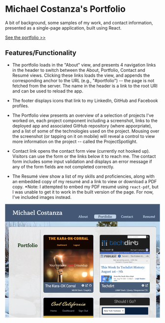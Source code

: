 # Michael Costanza's Portfolio

A bit of background, some samples of my work, and contact information, presented as a single-page application, built using React.

[See the portfolio >>](https://costanza13.github.io)

## Features/Functionality

- The portfolio loads in the "About" view, and presents 4 navigation links in the header to switch between the About, Portfolio, Contact and Resumé views. Clicking these links loads the view, and appends the corresponding anchor to the URL (e.g., "#portfolio") -- the page is not fetched from the server. The name in the header is a link to the root URI and can be used to reload the app.

- The footer displays icons that link to my LinkedIn, GitHub and Facebook profiles.

- The Portfolio view presents an overview of a selection of projects I've worked on, each project component including a screenshot, links to the deployed app and associated GitHub repository (where apporpriate), and a list of some of the technologies used on the project. Mousing over the screenshot (or tapping on it on mobile) will reveal a control to view more information on the project -- called the ProjectSpotlight.

- Contact link opens the contact form view (currently not hooked up). Visitors can use the form or the links below it to reach me. The contact form includes some input validation and displays an error message if any of the form fields are not completed correctly.

- The Resumé view show a list of my skills and proficiencies, along with an embedded copy of my resumé and a link to view or download a PDF copy. *Note: I attempted to embed my PDF resumé using `react-pdf`, but I was unable to get it to work in the built version of the page. For now, I've included images instead.

![Michael Costanza's Portfoliio](public/assets/images/portfolio-ss.png)